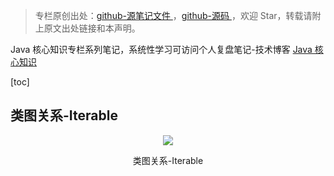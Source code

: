 > 专栏原创出处：[github-源笔记文件 ](https://github.com/GourdErwa/review-notes/tree/master/language/java-core) ，[github-源码 ](https://github.com/GourdErwa/java-advanced/tree/master/java-core)，欢迎 Star，转载请附上原文出处链接和本声明。

Java 核心知识专栏系列笔记，系统性学习可访问个人复盘笔记-技术博客 [Java 核心知识](https://review-notes.top/language/java-core/)

[toc]
## 类图关系-Iterable

<div align="center">
    <img src="https://blog-review-notes.oss-cn-beijing.aliyuncs.com/language/java-core/_images/类图关系-Iterable.png">
    <p>类图关系-Iterable</p>
</div>
